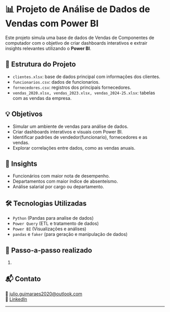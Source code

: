 # 📊 Projeto de Análise de Dados de Vendas com Power BI

Este projeto simula uma base de dados de Vendas de Componentes de computador com o objetivo de criar dashboards interativos e extrair insights relevantes utilizando o **Power BI**.

## 📁 Estrutura do Projeto

- `clientes.xlsx`: base de dados principal com informações dos clientes.
- `funcionarios.csv`: dados de funcionarios.
- `fornecedores.csv`: registros dos principais fornecedores.
- `vendas_2020.xlsx, vendas_2023.xlsx, vendas_2024-25.xlsx`: tabelas com as vendas da empresa.

## 💡 Objetivos

- Simular um ambiente de vendas para análise de dados.
- Criar dashboards interativos e visuais com Power BI.
- Identificar padrões de vendedor(funcionario), fornecedores e as vendas.
- Explorar correlações entre dados, como as vendas anuais.

## 📌 Insights

- Funcionários com maior nota de desempenho.
- Departamentos com maior índice de absenteísmo.
- Análise salarial por cargo ou departamento.

## 🛠️ Tecnologias Utilizadas

- `Python` (Pandas para analise de dados)
- `Power Query` (ETL e tratamento de dados)
- `Power BI` (Visualizações e análises)
- `pandas` e `faker` (para geração e manipulação de dados)

## 🚀 Passo-a-passo realizado

1. 

## 📬 Contato
 
📧 julio.guimaraes2020@outlook.com  
💼 [LinkedIn](https://www.linkedin.com/in/j-guimaraes/)

---